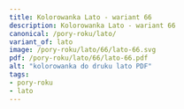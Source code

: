 ```yaml
---
title: Kolorowanka Lato - wariant 66
description: Kolorowanka Lato - wariant 66
canonical: /pory-roku/lato/
variant_of: lato
image: /pory-roku/lato/66/lato-66.svg
pdf: /pory-roku/lato/66/lato-66.pdf
alt: "kolorowanka do druku lato PDF"
tags:
- pory-roku
- lato
---
```

